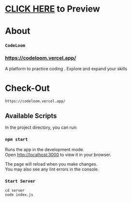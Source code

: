 # <a href="https://codeloom.vercel.app/">CLICK HERE</a> to Preview

# About

### `CodeLoom`

### https://codeloom.vercel.app/

A platform to practice coding .
Explore and expand your skills

# Check-Out

    https://codeloom.vercel.app/

## Available Scripts

In the project directory, you can run:

### `npm start`

Runs the app in the development mode.\
Open [http://localhost:3000](http://localhost:3000) to view it in your browser.

The page will reload when you make changes.\
You may also see any lint errors in the console.

### `Start Server`

    cd server
    node index.js
